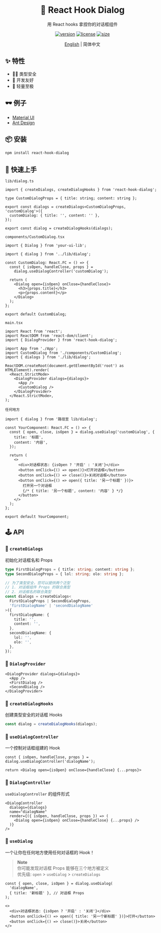 <div align="center">

# 💬 React Hook Dialog

用 React hooks 拿捏你的对话框组件

[![version](https://img.shields.io/npm/v/react-hook-dialog?style=for-the-badge)](https://www.npmjs.com/package/react-hook-dialog)
[![license](https://img.shields.io/npm/l/react-hook-dialog?style=for-the-badge)](https://github.com/jsun969/react-hook-dialog/blob/main/LICENSE)
[![size](https://img.shields.io/bundlephobia/minzip/react-hook-dialog?style=for-the-badge)](https://bundlephobia.com/result?p=react-hook-dialog)

[English](./README.md) | 简体中文

</div>

## ✨ 特性

- 🧙‍♂️ 类型安全
- 🐎 开发友好
- 🍃 轻量至极

## 🕶 例子

- [Material UI](https://codesandbox.io/s/rhd-mui-example-etwz20)
- [Ant Design](https://codesandbox.io/s/rhd-antd-example-qhj7zy)

## 📦 安装

```bash
npm install react-hook-dialog
```

## 🎯 快速上手

`lib/dialog.ts`

```tsx
import { createDialogs, createDialogHooks } from 'react-hook-dialog';

type CustomDialogProps = { title: string; content: string };

export const dialogs = createDialogs<CustomDialogProps, 'customDialog'>({
  customDialog: { title: '', content: '' },
});

export const dialog = createDialogHooks(dialogs);
```

`components/CustomDialog.tsx`

```tsx
import { Dialog } from 'your-ui-lib';

import { dialog } from '../lib/dialog';

const CustomDialog: React.FC = () => {
  const { isOpen, handleClose, props } =
    dialog.useDialogController('customDialog');

  return (
    <Dialog open={isOpen} onClose={handleClose}>
      <h3>{props.title}</h3>
      <p>{props.content}</p>
    </Dialog>
  );
};

export default CustomDialog;
```

`main.tsx`

```tsx
import React from 'react';
import ReactDOM from 'react-dom/client';
import { DialogProvider } from 'react-hook-dialog';

import App from './App';
import CustomDialog from './components/CustomDialog';
import { dialogs } from './lib/dialog';

ReactDOM.createRoot(document.getElementById('root') as HTMLElement).render(
  <React.StrictMode>
    <DialogProvider dialogs={dialogs}>
      <App />
      <CustomDialog />
    </DialogProvider>
  </React.StrictMode>,
);
```

`任何地方`

```tsx
import { dialog } from '路径至 lib/dialog';

const YourComponent: React.FC = () => {
  const { open, close, isOpen } = dialog.useDialog('customDialog', {
    title: '标题',
    content: '内容',
  });

  return (
    <>
      <div>对话框状态: {isOpen ? '开启' : '关闭'}</div>
      <button onClick={() => open()}>打开对话框</button>
      <button onClick={() => close()}>关闭对话框</button>
      <button onClick={() => open({ title: '另一个标题' })}>
        打开另一个对话框
        {/* { title: '另一个标题', content: '内容' } */}
      </button>
    </>
  );
};

export default YourComponent;
```

## 🕹 API

### 🔗 `createDialogs`

初始化对话框名和 Props

```ts
type FirstDialogProps = { title: string; content: string };
type SecondDialogProps = { lol: string; olo: string };

// 为了类型安全，您可以提供两个泛型
// 1. 对话框组件 Props 的联合类型
// 2. 对话框名的联合类型
const dialogs = createDialogs<
  FirstDialogProps | SecondDialogProps,
  'firstDialogName' | 'secondDialogName'
>({
  firstDialogName: {
    title: '',
    content: '',
  },
  secondDialogName: {
    lol: '',
    olo: '',
  },
});
```

### 🔗 `DialogProvider`

```tsx
<DialogProvider dialogs={dialogs}>
  <App />
  <FirstDialog />
  <SecondDialog />
</DialogProvider>
```

### 🔗 `createDialogHooks`

创建类型安全的对话框 Hooks

```ts
const dialog = createDialogHooks(dialogs);
```

### 🔗 `useDialogController`

一个控制对话框组建的 Hook

```tsx
const { isOpen, handleClose, props } = dialog.useDialogController('dialogName');

return <Dialog open={isOpen} onClose={handleClose} {...props}>
```

### 🔗 `DialogController`

`useDialogController` 的组件形式

```tsx
<DialogController
  dialogs={dialogs}
  name="dialogName"
  render={({ isOpen, handleClose, props }) => (
    <Dialog open={isOpen} onClose={handleClose} {...props} />
  )}
/>
```

### 🔗 `useDialog`

一个让你在任何地方使用任何对话框的 Hook！

> **Note**  
> 你可能发现对话框 Props 能够在三个地方被定义  
> 优先级: `open` > `useDialog` > `createDialogs`

```tsx
const { open, close, isOpen } = dialog.useDialog(
  'dialogName',
  { title: '新标题' }, // 对话框 Props
);
```

```tsx
<>
  <div>对话框状态: {isOpen ? '开启' : '关闭'}</div>
  <button onClick={() => open({ title: '另一个新标题' })}>打开</button>
  <button onClick={() => close()}>关闭</button>
</>
```
